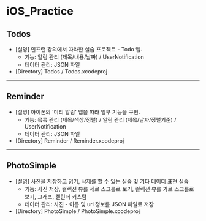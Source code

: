 # iOS_Practice

## Todos

- [설명] 인프런 강의에서 따라한 실습 프로젝트 - Todo 앱.
  - 기능: 알림 관리 (제목/내용/날짜) / UserNotification
  - 데이터 관리: JSON 파일
- [Directory] Todos / Todos.xcodeproj

***

## Reminder

- [설명] 아이폰의 '미리 알림' 앱을 따라 일부 기능을 구현.
  - 기능: 목록 관리 (제목/색상/정렬) / 알림 관리 (제목/날짜/정렬기준) / UserNotification
  - 데이터 관리: JSON 파일
- [Directory] Reminder / Reminder.xcodeproj

***

## PhotoSimple

- [설명] 사진을 저장하고 읽기, 삭제를 할 수 있는 실습 및 기타 데이터 표현 실습
  - 기능: 사진 저장, 컬렉션 뷰를 세로 스크롤로 보기, 컬렉션 뷰를 가로 스크롤로 보기, 그래프, 캘린더 커스텀
  - 데이터 관리: 사진 - 이름 및 url 정보를 JSON 파일로 저장
- [Directory] PhotoSimple / PhotoSimple.xcodeproj
